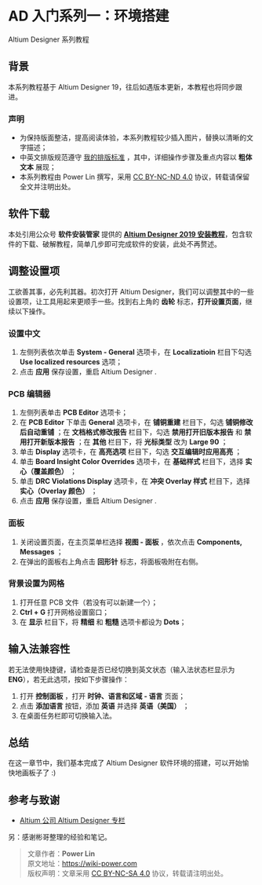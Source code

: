 # AD 入门系列一：环境搭建

Altium Designer 系列教程

## 背景

本系列教程基于 Altium Designer 19，往后如遇版本更新，本教程也将同步跟进。

### 声明

* 为保持版面整洁，提高阅读体验，本系列教程较少插入图片，替换以清晰的文字描述；
* 中英文排版规范遵守 [我的排版标准](https://wiki-power.com/literary/words/wo-de-pai-ban-biao-zhun) ，其中，详细操作步骤及重点内容以 **粗体文本** 展现；
* 本系列教程由 Power Lin 撰写，采用 [CC BY-NC-ND 4.0](https://creativecommons.org/licenses/by-nc-nd/4.0/) 协议，转载请保留全文并注明出处。

## 软件下载

本处引用公众号 **软件安装管家** 提供的 [**Altium Designer 2019 安装教程**](https://mp.weixin.qq.com/s?__biz=MzIwMjE1MjMyMw==&mid=2650202563&idx=8&sn=00f54cc41f8232db01982a22e3b729a2&chksm=8ee1412fb996c839543c2d9d25e4597b98ae1f810d3b45d5b01bba4c037daf65281e90bc030e&scene=21#wechat_redirect)，包含软件的下载、破解教程，简单几步即可完成软件的安装，此处不再赘述。

## 调整设置项

工欲善其事，必先利其器。初次打开 Altium Designer，我们可以调整其中的一些设置项，让工具用起来更顺手一些。找到右上角的 **齿轮** 标志，**打开设置页面**，继续以下操作。

### 设置中文

1. 左侧列表依次单击 **System - General** 选项卡，在 **Localizatioin** 栏目下勾选 **Use localized resources** 选项；
2. 点击 **应用** 保存设置，重启 Altium Designer .

### PCB 编辑器

1. 左侧列表单击 **PCB Editor** 选项卡；
2. 在 **PCB Editor**  下单击 **General** 选项卡，在 **铺铜重建** 栏目下，勾选 **铺铜修改后自动重铺** ；在 **文档格式修改报告** 栏目下，勾选 **禁用打开旧版本报告** 和 **禁用打开新版本报告** ；在 **其他** 栏目下，将 **光标类型** 改为 **Large 90** ；
3. 单击 **Display** 选项卡，在 **高亮选项** 栏目下，勾选 **交互编辑时应用高亮** ；
4. 单击 **Board Insight Color Overrides** 选项卡，在 **基础样式** 栏目下，选择 **实心（覆盖颜色）** ；
5. 单击 **DRC Violations Display** 选项卡，在 **冲突 Overlay 样式** 栏目下，选择 **实心（Overlay 颜色）** ；
6. 点击 **应用** 保存设置，重启 Altium Designer .

### 面板

1. 关闭设置页面，在主页菜单栏选择 **视图 - 面板** ，依次点击 **Components, Messages** ；
2. 在弹出的面板右上角点击 **回形针** 标志，将面板吸附在右侧。

### 背景设置为网格

1. 打开任意 PCB 文件（若没有可以新建一个）；
2. **Ctrl + G** 打开网格设置窗口；
3. 在 **显示** 栏目下，将 **精细** 和 **粗糙** 选项卡都设为 **Dots**；

## 输入法兼容性

若无法使用快捷键，请检查是否已经切换到英文状态（输入法状态栏显示为 **ENG**），若无此选项，按如下步骤操作： 

1. 打开 **控制面板** ，打开 **时钟、语言和区域 - 语言** 页面； 
2. 点击 **添加语言** 按钮，添加 **英语** 并选择 **英语（美国）** ； 
3. 在桌面任务栏即可切换输入法。

## 总结

在这一章节中，我们基本完成了 Altium Designer 软件环境的搭建，可以开始愉快地画板子了 :\)

## 参考与致谢

* [Altium 公司 Altium Designer 专栏](https://seujxh.wordpress.com/2018/09/30/altium%e5%85%ac%e5%8f%b8altium-designer%e4%b8%93%e6%a0%8f/)

另：感谢彬哥整理的经验和笔记。

> 文章作者：**Power Lin**  
> 原文地址：<https://wiki-power.com>  
> 版权声明：文章采用 [CC BY-NC-SA 4.0](https://creativecommons.org/licenses/by/4.0/deed.zh) 协议，转载请注明出处。